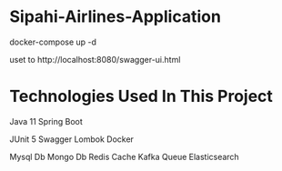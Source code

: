 # Sipahi-Airlines-Application

 docker-compose up -d      
 
 uset to http://localhost:8080/swagger-ui.html

 # Technologies Used In This Project

 Java 11
 Spring Boot

 JUnit 5
 Swagger
 Lombok
 Docker

 Mysql Db
 Mongo Db
 Redis Cache
 Kafka Queue
 Elasticsearch
